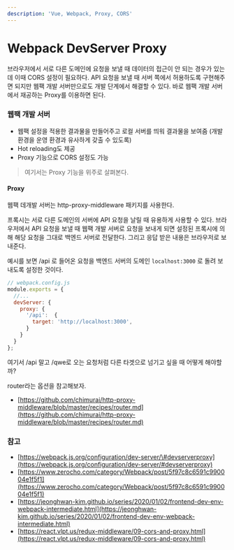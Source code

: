 ```yaml
---
description: 'Vue, Webpack, Proxy, CORS'
---
```


# Webpack DevServer Proxy

브라우저에서 서로 다른 도메인에 요청을 보낼 때 데이터의 접근이 안 되는 경우가 있는데 이때 CORS 설정이 필요하다. API 요청을 보낼 때 서버 쪽에서 허용하도록 구현해주면 되지만 웹팩 개발 서버만으로도 개발 단계에서 해결할 수 있다. 바로 웹팩 개발 서버에서 재공하는 Proxy를 이용하면 된다.

### 웹팩 개발 서버

* 웹팩 설정을 적용한 결과물을 만들어주고 로컬 서버를 띄워 결과물을 보여줌 \(개발 환경을 운영 환경과 유사하게 갖출 수 있도록\)
* Hot reloading도 제공
* Proxy 기능으로 CORS 설정도 가능

> 여기서는 Proxy 기능을 위주로 살펴본다.

#### Proxy

웹팩 데개발 서버는 http-proxy-middleware 패키지를 사용한다.

프록시는 서로 다른 도메인의 서버에 API 요청을 날릴 때 유용하게 사용할 수 있다. 브라우저에서 API 요청을 보낼 때 웹팩 개발 서버로 요청을 보내게 되면 설정된 프록시에 의해 해당 요청을 그대로 백엔드 서버로 전달한다. 그리고 응답 받은 내용은 브라우저로 보내준다.

예시를 보면 /api 로 들어온 요청을 백엔드 서버의 도메인 `localhost:3000` 로 돌려 보내도록 설정한 것이다.

```javascript
// webpack.config.js
module.exports = {
  //...
  devServer: {
    proxy: {
      '/api':  {
        target: 'http://localhost:3000',
      }
    }
  }
};
```

 여기서 /api 말고 /qwe로 오는 요청처럼 다른 타겟으로 넘기고 싶을 때 어떻게 해야할까?

router라는 옵션을 참고해보자.

* [https://github.com/chimurai/http-proxy-middleware/blob/master/recipes/router.md](https://github.com/chimurai/http-proxy-middleware/blob/master/recipes/router.md)

### 참고

* [https://webpack.js.org/configuration/dev-server/\#devserverproxy](https://webpack.js.org/configuration/dev-server/#devserverproxy)
* [https://www.zerocho.com/category/Webpack/post/5f97c8c6591c990004e1f5f1](https://www.zerocho.com/category/Webpack/post/5f97c8c6591c990004e1f5f1)
* [https://jeonghwan-kim.github.io/series/2020/01/02/frontend-dev-env-webpack-intermediate.html](https://jeonghwan-kim.github.io/series/2020/01/02/frontend-dev-env-webpack-intermediate.html)
* [https://react.vlpt.us/redux-middleware/09-cors-and-proxy.html](https://react.vlpt.us/redux-middleware/09-cors-and-proxy.html)

